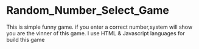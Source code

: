 # Random_Number_Select_Game
This is simple funny game. if you enter a correct number,system will show you are the vinner of this game. I use HTML &amp; Javascript languages for build this game
